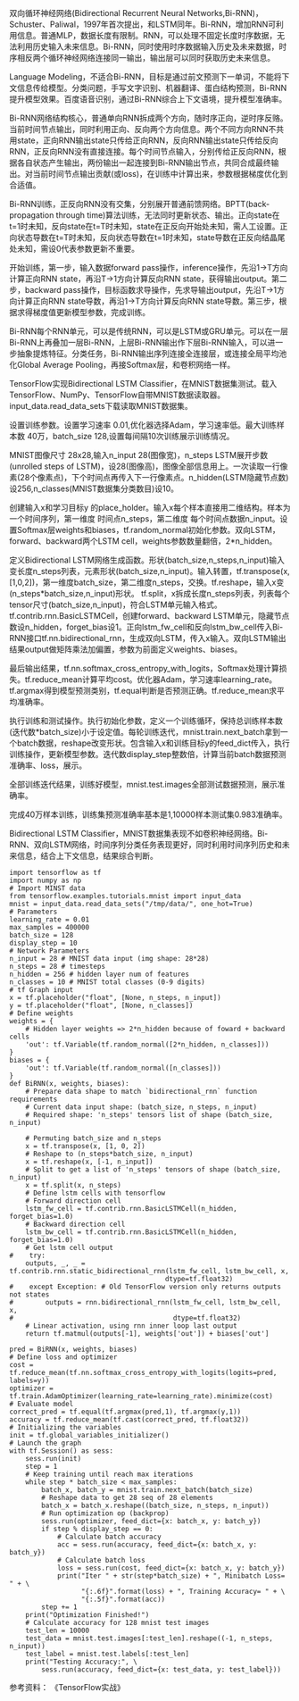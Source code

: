 双向循环神经网络(Bidirectional Recurrent Neural Networks,Bi-RNN)，Schuster、Paliwal，1997年首次提出，和LSTM同年。Bi-RNN，增加RNN可利用信息。普通MLP，数据长度有限制。RNN，可以处理不固定长度时序数据，无法利用历史输入未来信息。Bi-RNN，同时使用时序数据输入历史及未来数据，时序相反两个循环神经网络连接同一输出，输出层可以同时获取历史未来信息。

Language Modeling，不适合Bi-RNN，目标是通过前文预测下一单词，不能将下文信息传给模型。分类问题，手写文字识别、机器翻译、蛋白结构预测，Bi-RNN提升模型效果。百度语音识别，通过Bi-RNN综合上下文语境，提升模型准确率。

Bi-RNN网络结构核心，普通单向RNN拆成两个方向，随时序正向，逆时序反赂。当前时间节点输出，同时利用正向、反向两个方向信息。两个不同方向RNN不共用state，正向RNN输出state只传给正向RNN，反向RNN输出state只传给反向RNN，正反向RNN没有直接连接。每个时间节点输入，分别传给正反向RNN，根据各自状态产生输出，两份输出一起连接到Bi-RNN输出节点，共同合成最终输出。对当前时间节点输出贡献(或loss)，在训练中计算出来，参数根据梯度优化到合适值。

Bi-RNN训练，正反向RNN没有交集，分别展开普通前馈网络。BPTT(back-propagation through time)算法训练，无法同时更新状态、输出。正向state在t=1时未知，反向state在t=T时未知，state在正反向开始处未知，需人工设置。正向状态导数在t=T时未知，反向状态导数在t=1时未知，state导数在正反向结晶尾处未知，需设0代表参数更新不重要。

开始训练，第一步，输入数据forward pass操作，inference操作，先沿1->T方向计算正向RNN state，再沿T->1方向计算反向RNN state，获得输出output。第二步，backward pass操作，目标函数求导操作，先求导输出output，先沿T->1方向计算正向RNN state导数，再沿1->T方向计算反向RNN state导数。第三步，根据求得梯度值更新模型参数，完成训练。

Bi-RNN每个RNN单元，可以是传统RNN，可以是LSTM或GRU单元。可以在一层Bi-RNN上再叠加一层Bi-RNN，上层Bi-RNN输出作下层Bi-RNN输入，可以进一步抽象提炼特征。分类任务，Bi-RNN输出序列连接全连接层，或连接全局平均池化Global Average Pooling，再接Softmax层，和卷积网络一样。

TensorFlow实现Bidirectional LSTM Classifier，在MNIST数据集测试。载入TensorFlow、NumPy、TensorFlow自带MNIST数据读取器。input_data.read_data_sets下载读取MNIST数据集。

设置训练参数。设置学习速率 0.01,优化器选择Adam，学习速率低。最大训练样本数 40万，batch_size 128,设置每间隔10次训练展示训练情况。

MNIST图像尺寸 28x28,输入n_input 28(图像宽)，n_steps LSTM展开步数(unrolled steps of LSTM)，设28(图像高)，图像全部信息用上。一次读取一行像素(28个像素点)，下个时间点再传入下一行像素点。n_hidden(LSTM隐藏节点数)设256,n_classes(MNIST数据集分类数目)设10。

创建输入x和学习目标y 的place_holder。输入x每个样本直接用二维结构。样本为一个时间序列，第一维度 时间点n_steps，第二维度 每个时间点数据n_input。设置Softmax层weights和biases，tf.random_normal初始化参数。双向LSTM，forward、backward两个LSTM cell，weights参数数量翻倍，2*n_hidden。

定义Bidirectional LSTM网络生成函数。形状(batch_size,n_steps,n_input)输入变长度n_steps列表，元素形状(batch_size,n_input)。输入转置，tf.transpose(x,[1,0,2])，第一维度batch_size，第二维度n_steps，交换。tf.reshape，输入x变(n_steps*batch_size,n_input)形状。 tf.split，x拆成长度n_steps列表，列表每个tensor尺寸(batch_size,n_input)，符合LSTM单元输入格式。tf.contrib.rnn.BasicLSTMCell，创建forward、backward LSTM单元，隐藏节点数设n_hidden，forget_bias设1。正向lstm_fw_cell和反向lstm_bw_cell传入Bi-RNN接口tf.nn.bidirectional_rnn，生成双向LSTM，传入x输入。双向LSTM输出结果output做矩阵乘法加偏置，参数为前面定义weights、biases。

最后输出结果，tf.nn.softmax_cross_entropy_with_logits，Softmax处理计算损失。tf.reduce_mean计算平均cost。优化器Adam，学习速率learning_rate。tf.argmax得到模型预测类别，tf.equal判断是否预测正确。tf.reduce_mean求平均准确率。

执行训练和测试操作。执行初始化参数，定义一个训练循环，保持总训练样本数(迭代数*batch_size)小于设定值。每轮训练迭代，mnist.train.next_batch拿到一个batch数据，reshape改变形状。包含输入x和训练目标y的feed_dict传入，执行训练操作，更新模型参数。迭代数display_step整数倍，计算当前batch数据预测准确率、loss，展示。

全部训练迭代结果，训练好模型，mnist.test.images全部测试数据预测，展示准确率。

完成40万样本训练，训练集预测准确率基本是1,10000样本测试集0.983准确率。

Bidirectional LSTM Classifier，MNIST数据集表现不如卷积神经网络。Bi-RNN、双向LSTM网络，时间序列分类任务表现更好，同时利用时间序列历史和未来信息，结合上下文信息，结果综合判断。


    import tensorflow as tf
    import numpy as np
    # Import MINST data
    from tensorflow.examples.tutorials.mnist import input_data
    mnist = input_data.read_data_sets("/tmp/data/", one_hot=True)
    # Parameters
    learning_rate = 0.01
    max_samples = 400000
    batch_size = 128
    display_step = 10
    # Network Parameters
    n_input = 28 # MNIST data input (img shape: 28*28)
    n_steps = 28 # timesteps
    n_hidden = 256 # hidden layer num of features
    n_classes = 10 # MNIST total classes (0-9 digits)
    # tf Graph input
    x = tf.placeholder("float", [None, n_steps, n_input])
    y = tf.placeholder("float", [None, n_classes])
    # Define weights
    weights = {
        # Hidden layer weights => 2*n_hidden because of foward + backward cells
        'out': tf.Variable(tf.random_normal([2*n_hidden, n_classes]))
    }
    biases = {
        'out': tf.Variable(tf.random_normal([n_classes]))
    }
    def BiRNN(x, weights, biases):
        # Prepare data shape to match `bidirectional_rnn` function requirements
        # Current data input shape: (batch_size, n_steps, n_input)
        # Required shape: 'n_steps' tensors list of shape (batch_size, n_input)
    
        # Permuting batch_size and n_steps
        x = tf.transpose(x, [1, 0, 2])
        # Reshape to (n_steps*batch_size, n_input)
        x = tf.reshape(x, [-1, n_input])
        # Split to get a list of 'n_steps' tensors of shape (batch_size, n_input)
        x = tf.split(x, n_steps)
        # Define lstm cells with tensorflow
        # Forward direction cell
        lstm_fw_cell = tf.contrib.rnn.BasicLSTMCell(n_hidden, forget_bias=1.0)
        # Backward direction cell
        lstm_bw_cell = tf.contrib.rnn.BasicLSTMCell(n_hidden, forget_bias=1.0)
        # Get lstm cell output
    #    try:
        outputs, _, _ = tf.contrib.rnn.static_bidirectional_rnn(lstm_fw_cell, lstm_bw_cell, x,
                                           dtype=tf.float32)
    #    except Exception: # Old TensorFlow version only returns outputs not states
    #        outputs = rnn.bidirectional_rnn(lstm_fw_cell, lstm_bw_cell, x,
    #                                        dtype=tf.float32)
        # Linear activation, using rnn inner loop last output
        return tf.matmul(outputs[-1], weights['out']) + biases['out']
    
    pred = BiRNN(x, weights, biases)
    # Define loss and optimizer
    cost = tf.reduce_mean(tf.nn.softmax_cross_entropy_with_logits(logits=pred, labels=y))
    optimizer = tf.train.AdamOptimizer(learning_rate=learning_rate).minimize(cost)
    # Evaluate model
    correct_pred = tf.equal(tf.argmax(pred,1), tf.argmax(y,1))
    accuracy = tf.reduce_mean(tf.cast(correct_pred, tf.float32))
    # Initializing the variables
    init = tf.global_variables_initializer()
    # Launch the graph
    with tf.Session() as sess:
        sess.run(init)
        step = 1
        # Keep training until reach max iterations
        while step * batch_size < max_samples:
            batch_x, batch_y = mnist.train.next_batch(batch_size)
            # Reshape data to get 28 seq of 28 elements
            batch_x = batch_x.reshape((batch_size, n_steps, n_input))
            # Run optimization op (backprop)
            sess.run(optimizer, feed_dict={x: batch_x, y: batch_y})
            if step % display_step == 0:
                # Calculate batch accuracy
                acc = sess.run(accuracy, feed_dict={x: batch_x, y: batch_y})
                # Calculate batch loss
                loss = sess.run(cost, feed_dict={x: batch_x, y: batch_y})
                print("Iter " + str(step*batch_size) + ", Minibatch Loss= " + \
                      "{:.6f}".format(loss) + ", Training Accuracy= " + \
                      "{:.5f}".format(acc))
            step += 1
        print("Optimization Finished!")
        # Calculate accuracy for 128 mnist test images
        test_len = 10000
        test_data = mnist.test.images[:test_len].reshape((-1, n_steps, n_input))
        test_label = mnist.test.labels[:test_len]
        print("Testing Accuracy:", \
            sess.run(accuracy, feed_dict={x: test_data, y: test_label}))

参考资料：
《TensorFlow实战》


